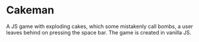 # Cakeman
A JS game with exploding cakes, which some mistakenly call bombs, a user leaves behind on pressing the space bar.
The game is created in vanilla JS.
